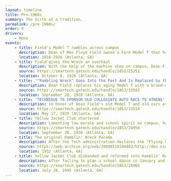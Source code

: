 ```yaml
---
layout: timeline
title: Pre-1960s
summary: The birth of a tradition.
permalink: /pre-1960s/
order: 0
drivers:
    - None
events:
    - title: Field's Model T rambles across campus
      description: Dean of Men Floyd Field owned a Ford Model T that he frequently drove around campus. Eventually, the car became an icon on campus, often referred to as a "Ramblin' Wreck".
      location: 1916-1928 (Atlanta, GA)
    - title: Field gives the Wreck an overhaul
      description: With the help of the machine shop on campus, Dean Field gives his Model T a massive overhaul. As described by the Technique, 'Gone are the wheezes and grunts. New fenders on the rear have restored her shapely form and hidden her spindly axles. A new top has given the needed touch of seasoned smart- ness and an enveloping coat of paint has been imposed upon her lovely tin body. Thus we have with us yet "our own original Ramblin' Wreck" locking daintier, and, as the dean himself puts it, "Better than ever."'
      source: https://smartech.gatech.edu/handle/1853/25251
      location: October 8, 1926 (Atlanta, GA)
    - title: '"Rambling Wreck" Goes Into the Past And Is Replaced by the Up-to-Date'
      description: Dean Field replaces his aging Model T with a brand-new Model A, a move decried by the student body who mourned for the beloved car, calling it "a stimulus to flaggering spirits" and "a symbol, a signpost pointing the dim road to the Unknown".
      source: https://smartech.gatech.edu/handle/1853/33582
      location: September 28, 1928 (Atlanta, GA)
    - title: 'TECHNIQUE TO SPONSOR OLD COLLEGIATE AUTO RACE TO ATHENS'
      description: In honor of Dean Field's old Model T and old cars everywhere, the Technique sponsors an "Old Ford" race to test the mettle of dilapidated cars from across the region in a race from Atlanta to Athens. The first race takes place on May 18th, bookended by a Tech-u(sic)ga baseball game. This race later becomes known as the "Flying Flivver Race".
      source: https://smartech.gatech.edu/handle/1853/33514
      location: May 17, 1929 (Atlanta, GA)
    - title: Yellow Jacket Club chartered
      description: Lamenting low morale and school spirit on campus, head football coach Bill Alexander charters the Yellow Jacket Club, an organization built to promote school spirit and traditions. The first class of the club is built of about 60 upperclassmen from all walks of campus life - "frater­nity men and non-fraternity men, poli­ticians and non politicians, men who study and those who are interested in activities, Sophomores, Juniors, and Seniors".
      source: https://smartech.gatech.edu/handle/1853/24956
      location: September 26, 1930 (Atlanta, GA)
    - title: The original Ramblin' Wreck Parade
      description: After the Tech administration declares the "Flying Flivver Race" unsafe, the Yellow Jacket Club reorganizes the race into a parade of 'wrecks' on campus. Student organizations are encouraged to build heavily-modified and decorated cars and contraptions to show off to campus and be judged for technical complexity and creativity. Dean Field and his 1916 Model T lead the first parade, won by participants from the Phi Gamma Delta fraternity. Today, the race is led by the modern-day Ramblin' Reck and has evolved to include three categories - classic cars, fixed-bodies, and contraptions. Throughout the years, painstaking effort has been invested to ensure the parade does not turn into a procession of fancy floats and maintain the technical and ingenious character of the Georgia Tech student body.
      source: https://web.archive.org/web/20090519194403/http://dev.nique.gatech.edu:80/issues/1999-10-08/campus%20life/7
      location: 1932 (Atlanta, GA)
    - title: Yellow Jacket Club disbanded and reformed into Ramblin' Reck Club
      description: After failing to plan a school dance in January and uphold their responsibilities as denizens of school spirit because of infighting within the organization, the Yellow Jacket Club is disbanded in early July 1945. Later that month, ANAK, with the help of a few determined Yellow Jacket Club members, created a new organization to manage school spirit - the Ramblin' Reck Club. To avoid the domination of specific Greek organizations, the founders of the new club mandated that each Greek organization could only send up to two members to the club.
      source: https://smartech.gatech.edu/handle/1853/26066
      location: July 28, 1945 (Atlanta, GA)
---
```

